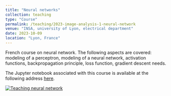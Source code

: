 ```yaml
---
title: "Neural networks"
collection: teaching
type: "Course"
permalink: /teaching/2023-image-analysis-1-neural-network
venue: "INSA, university of Lyon, electrical department"
date: 2023-10-09
location: "Lyon, France"
---
```


French course on neural network. The following aspects are covered: modeling of a perceptron, modeling of a neural network, activation functions, backpropagation principle, loss function, gradient descent needs. 

The Jupyter notebook associated with this course is available at the following address [here](https://olivier-bernard-creatis.github.io//files//pytorch_mnist_mlp). 

[![Teaching neural network](https://olivier-bernard-creatis.github.io//images//teaching_neural_network_2023.png)](https://olivier-bernard-creatis.github.io//files//teaching_neural_network_2024.pdf)


